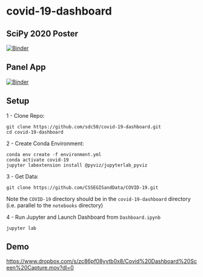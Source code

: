 # covid-19-dashboard

## SciPy 2020 Poster
[![Binder](https://mybinder.org/badge_logo.svg)](https://mybinder.org/v2/gh/sdc50/covid-19-dashboard/master?filepath=notebooks%2FSciPy2020-Poster.ipynb)

## Panel App
[![Binder](https://mybinder.org/badge_logo.svg)](https://mybinder.org/v2/gh/sdc50/covid-19-dashboard/master?urlpath=/proxy/5006/panel_app)


## Setup

1 - Clone Repo:
```
git clone https://github.com/sdc50/covid-19-dashboard.git
cd covid-19-dashboard
```

2 - Create Conda Environment:

```
conda env create -f environment.yml
conda activate covid-19
jupyter labextension install @pyviz/jupyterlab_pyviz
```

3 - Get Data:

```
git clone https://github.com/CSSEGISandData/COVID-19.git
```
Note the `COVID-19` directory should be in the `covid-19-dashboard` directory (i.e. parallel to the `notebooks` directory)

4 - Run Jupyter and Launch Dashboard from `Dashboard.ipynb`

```
jupyter lab
```

## Demo
https://www.dropbox.com/s/zc86pf08yytb0x8/Covid%20Dashboard%20Sceen%20Capture.mov?dl=0

